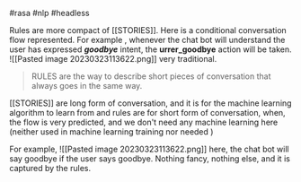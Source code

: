 #rasa #nlp #headless 

Rules are more compact of [[STORIES]]. Here is a conditional conversation flow represented. For example , whenever the chat bot will understand the user has expressed ***goodbye*** intent, the **urrer_goodbye** action will be taken. 
![[Pasted image 20230323113622.png]]
very traditional. 

>RULES are the way to describe short pieces of conversation that always goes in the same way. 


[[STORIES]] are long form of conversation, and it is for the machine learning algorithm to learn from and rules are for short form of conversation, when, the flow is very predicted, and we don't need any machine learning here (neither used in machine learning training nor needed )

For example, 
![[Pasted image 20230323113622.png]]
here, the chat bot will say goodbye if the user says goodbye. Nothing fancy, nothing else, and it is captured by the rules. 



